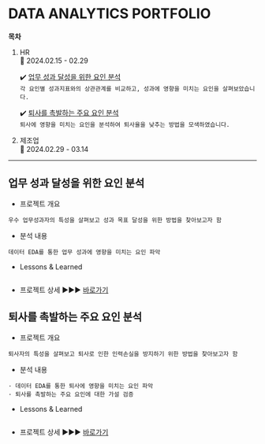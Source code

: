 # DATA ANALYTICS PORTFOLIO 
**목차**

1. HR  
:calendar: 2024.02.15 - 02.29

   ✔️ [업무 성과 달성을 위한 요인 분석](#업무-성과-달성을-위한-요인-분석)  
    ```각 요인별 성과지표와의 상관관계를 비교하고, 성과에 영향을 미치는 요인을 살펴보았습니다.```

    ✔️ [퇴사를 촉발하는 주요 요인 분석](#퇴사를-촉발하는-주요-요인-분석)  
    ```퇴사에 영향을 미치는 요인을 분석하여 퇴사율을 낮추는 방법을 모색하였습니다.```

2. 제조업  
:calendar: 2024.02.29 - 03.14  


---
## 업무 성과 달성을 위한 요인 분석  

- 프로젝트 개요
```
우수 업무성과자의 특성을 살펴보고 성과 목표 달성을 위한 방법을 찾아보고자 함
```

- 분석 내용
```
데이터 EDA를 통한 업무 성과에 영향을 미치는 요인 파악
```

- Lessons & Learned
```
```

- 프로젝트 상세 ▶▶▶ [바로가기](https://github.com/HANISY/Portfolio/blob/main/HR/Performance_Rating)  
  

## 퇴사를 촉발하는 주요 요인 분석
- 프로젝트 개요
```
퇴사자의 특성을 살펴보고 퇴사로 인한 인력손실을 방지하기 위한 방법을 찾아보고자 함
```

- 분석 내용
```
· 데이터 EDA를 통한 퇴사에 영향을 미치는 요인 파악
· 퇴사를 촉발하는 주요 요인에 대한 가설 검증
```

- Lessons & Learned
```
```
- 프로젝트 상세 ▶▶▶ [바로가기](https://github.com/HANISY/Portfolio/blob/main/HR/Attrition)

